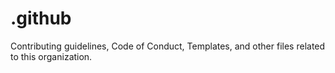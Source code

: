 # .github
Contributing guidelines, Code of Conduct, Templates, and other files related to this organization.

